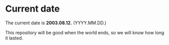 # Current date

The current date is **2003.08.12.** (YYYY.MM.DD.)

This repository will be good when the world ends, so we will know how long it lasted.